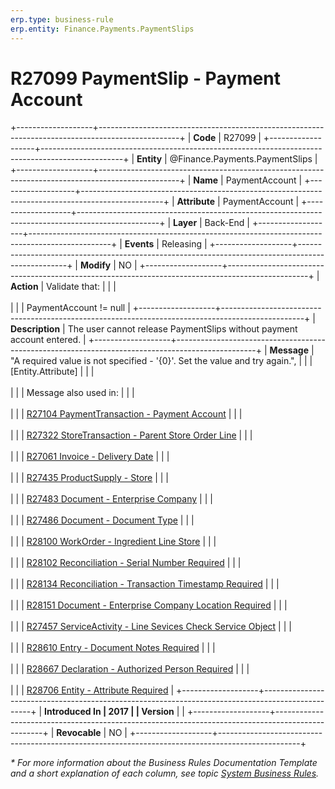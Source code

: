 ```yaml
---
erp.type: business-rule
erp.entity: Finance.Payments.PaymentSlips
---
```


# R27099 PaymentSlip - Payment Account
+-------------------+--------------------------------------------------------------------------------------------------+
| **Code**          | R27099                                                                                           |
+-------------------+--------------------------------------------------------------------------------------------------+
| **Entity**        | @Finance.Payments.PaymentSlips                                                                   |
+-------------------+--------------------------------------------------------------------------------------------------+
| **Name**          | PaymentAccount                                                                                   |
+-------------------+--------------------------------------------------------------------------------------------------+
| **Attribute**     | PaymentAccount                                                                                   |
+-------------------+--------------------------------------------------------------------------------------------------+
| **Layer**         | Back-End                                                                                         |
+-------------------+--------------------------------------------------------------------------------------------------+
| **Events**        | Releasing                                                                                        |
+-------------------+--------------------------------------------------------------------------------------------------+
| **Modify**        | NO                                                                                               |
+-------------------+--------------------------------------------------------------------------------------------------+
| **Action**        | Validate that:                                                                                   |
|                   | <br/><br/>                                                                                       |
|                   | PaymentAccount != null                                                                           |
+-------------------+--------------------------------------------------------------------------------------------------+
| **Description**   | The user cannot release PaymentSlips without payment account entered.                            |
+-------------------+--------------------------------------------------------------------------------------------------+
| **Message**       | \"A required value is not specified - \'{0}\'. Set the value and try again.\",                   |
|                   | \[Entity.Attribute\]                                                                             |
|                   | <br/><br/>                                                                                       |
|                   | Message also used in:                                                                            |
|                   | <br/><br/>                                                                                       |
|                   | [R27104 PaymentTransaction - Payment Account](R27104.md)                                         |
|                   | <br/><br/>                                                                                       |
|                   | [R27322 StoreTransaction - Parent Store Order Line](R27322.md)                                   |
|                   | <br/><br/>                                                                                       |
|                   | [R27061 Invoice - Delivery Date](R27061.md)                                                      |
|                   | <br/><br/>                                                                                       |
|                   | [R27435 ProductSupply - Store](R27435.md)                                                        |
|                   | <br/><br/>                                                                                       |
|                   | [R27483 Document - Enterprise Company](R27483.md)                                                |
|                   | <br/><br/>                                                                                       |
|                   | [R27486 Document - Document Type](R27486.md)                                                     |
|                   | <br/><br/>                                                                                       |
|                   | [R28100 WorkOrder - Ingredient Line Store](R28100.md)                                            |
|                   | <br/><br/>                                                                                       |
|                   | [R28102 Reconciliation - Serial Number Required](R28102.md)                                      |
|                   | <br/><br/>                                                                                       |
|                   | [R28134 Reconciliation - Transaction Timestamp Required](R28134.md)                              |
|                   | <br/><br/>                                                                                       |
|                   | [R28151 Document - Enterprise Company Location Required](R28151.md)                              |
|                   | <br/><br/>                                                                                       |
|                   | [R27457 ServiceActivity - Line Sevices Check Service Object](R27457.md)                          |
|                   | <br/><br/>                                                                                       |
|                   | [R28610 Entry - Document Notes Required](R28610.md)                                              |
|                   | <br/><br/>                                                                                       |
|                   | [R28667 Declaration - Authorized Person Required](R28667.md)                                     |
|                   | <br/><br/>                                                                                       |
|                   | [R28706 Entity - Attribute Required](R28706.md)   |
+-------------------+--------------------------------------------------------------------------------------------------+
| **Introduced In   | 2017                                                                                             |
| Version**         |                                                                                                  |
+-------------------+--------------------------------------------------------------------------------------------------+
| **Revocable**     | NO                                                                                               |
+-------------------+--------------------------------------------------------------------------------------------------+

*\* For more information about the Business Rules Documentation Template and a short explanation of each column, see
topic [System Business Rules](../templates/template-description-system-business-rules.md).*
